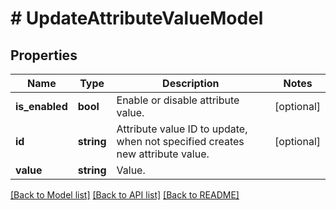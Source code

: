 # # UpdateAttributeValueModel

## Properties

Name | Type | Description | Notes
------------ | ------------- | ------------- | -------------
**is_enabled** | **bool** | Enable or disable attribute value. | [optional]
**id** | **string** | Attribute value ID to update, when not specified creates new attribute value. | [optional]
**value** | **string** | Value. |

[[Back to Model list]](../../README.md#models) [[Back to API list]](../../README.md#endpoints) [[Back to README]](../../README.md)
